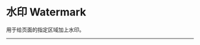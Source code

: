 # 水印 Watermark

用于给页面的指定区域加上水印。

---

<script setup>
import WatermarkBasicUse from "./component/watermark-basic-use.md"
import WatermarkContent from "./component/watermark-content.md"
import WatermarkImage from "./component/watermark-image.md"
import WatermarkCustom from "./component/watermark-custom.md"
import WatermarkApi from "./component/watermark-api.md"

</script>

<watermark-basic-use />
<watermark-content />
<watermark-image />
<watermark-custom />
<watermark-api />
